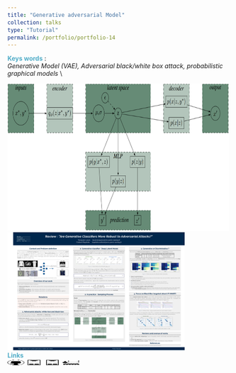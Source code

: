 ```yaml
---
title: "Generative adversarial Model"
collection: talks
type: "Tutorial"
permalink: /portfolio/portfolio-14
---
```


<span style="color:rgba(82,173,200,255)"> **Keys words** </span>:\
*Generative Model (VAE), Adversarial black/white box attack, probabilistic graphical models* \
<!-- <span style="color:rgba(82,173,200,255)">**Objective**</span> \\
...\ -->
<img src='/images/pgm/generative models.png' width='500' height='333'><img src='/images/pgm/poster.png' width='400' height='266'> \
<span style="color:rgba(82,173,200,255)"> **Links** </span> \
[<img src="/images/GitHub.png" alt="GitHub" width="37.5" height="12.5" />](https://github.com/b-ptiste/generative-model-adv-attack) [<img src="/images/report_icone.png" alt="Report" width="37.5" height="12.5" />](https://drive.google.com/file/d/1Uid8mWEvAFNFBUSGKxk1dxgSghFufcPz/view?usp=drive_link) [<img src="/images/report_icone.png" alt="Report" width="37.5" height="12.5" />](https://drive.google.com/file/d/1elRmy-GWLtpTIibrHbGMleaMZp5Yq6B4/view?usp=drive_link) [<img src="/images/class_icone.png" alt="Report" width="37.5" height="12.5" />](https://www.master-mva.com/cours/probabilistic-graphical-models/)


